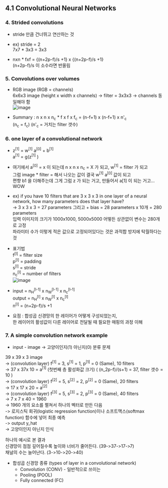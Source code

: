 ## 4.1 Convolutional Neural Networks

### 4. Strided convolutions
- stride 만큼 건너뛰고 연산하는 것
- ex) stride = 2  
	7x7 * 3x3 = 3x3

- nxn * fxf = {(n+2p-f)/s +1} x {(n+2p-f)/s +1}  
(n+2p-f)/s 이 소수라면 반올림

### 5. Convolutions over volumes
- RGB image (RGB = channels)  
  6x6x3 image (height x width x channels)
-> filter = 3x3x3 ->  channels 동일해야 함  
  ![image](https://github.com/user-attachments/assets/d33ea75d-5bcf-4d1f-9bdf-40835ac86cf0)


- Summary : n x n x n<sub>c</sub>  *  f x f x f<sub>c</sub> = (n-f+1) x (n-f+1) x n'<sub>c</sub>   
  (n<sub>c</sub> = f<sub>c</sub>) (n'<sub>c</sub> = 거치는 filter 갯수)


### 6. one layer of a convolutional network

- z<sup>[1]</sup> = w<sup>[1]</sup> a<sup>[0]</sup> + b<sup>[1]</sup>   
  a<sup>[1]</sup> = g(z<sup>[1]</sup> )

- 여기에서 a<sup>[0]</sup> = x 이 되는데 n x n x n<sub>c</sub> = X 가 되고, w<sup>[1]</sup> = filter 가 되고  
  그럼 image * filter = 해서 나오는 값이 결국 w<sup>[1]</sup> a<sup>[0]</sup> 값이 되고  
  편향 b1 을 더해주는데 그게 그럼 z 가 되는 거고, 만들어서 a[1] 이 되는 거고... WOW

- ex) if you have 10 filters that are 3 x 3 x 3 in one layer of a neural network, how many parameters does that layer have?  
  -> 3 x 3 x 3 = 27 parameters 그리고 + bias  = 28 parameters x 10개 = 280 parameters  
  입력 이미지의 크기가 1000x1000, 5000x5000 어떻든 상관없이 변수는 280개로 고정  
  파라미터 수가 이렇게 적은 값으로 고정되어있다는 것은 과적합 방지에 탁월하다는 것 

- 표기법  
  f<sup>[l]</sup> = filter size  
  p<sup>[l]</sup> = padding  
  s<sup>[l]</sup> = stride  
  n<sub>c</sub><sup>[l]</sup> = number of filters  
  ![image](https://github.com/user-attachments/assets/1144717b-fca7-4d5d-9a7a-bf4e787d29d2)  


- input = n<sub>H</sub><sup>[l-1]</sup> x n<sub>W</sub><sup>[l-1]</sup> x n<sub>c</sub><sup>[l-1]</sup>  
  output = n<sub>H</sub><sup>[l]</sup> x n<sub>W</sub><sup>[l]</sup> x n<sub>c</sub><sup>[l]</sup>  
  n<sup>[l]</sup> = (n+2p-f)/s +1

- 요점 : 합성곱 신경망의 한 레이어가 어떻게 구성되었는지,  
  한 레이어의 활성값이 다른 레이어로 전달될 때 필요한 매핑의 과정 이해

### 7. A simple convolution network example
- input - image -> 고양이인지(1) 아닌지(0) 분류 문제

39 x 39 x 3 image  
-> (convolution layer) f<sup>[1]</sup> = 3, s<sup>[1]</sup> = 1, p<sup>[1]</sup> = 0 (Same), 10 filters  
-> 37 x 37x 10 = a<sup>[1]</sup> (첫번째 층 활성화값 크기) ( (n_2p-f)/(s+1) = 37, filter 갯수 = 10 )  
-> (convolution layer) f<sup>[2]</sup> = 5, s<sup>[2]</sup> = 2, p<sup>[2]</sup> = 0 (Same), 20 filters  
-> 17 x 17 x 20 = a<sup>[2]</sup>  
-> (convolution layer) f<sup>[3]</sup> = 5, s<sup>[3]</sup> = 2, p<sup>[3]</sup> = 0 (Same), 40 filters  
-> 7 x 7 x 40  = 1960  
-> 1960 개의 요소를 펼쳐서 하나의 벡터로 만든 다음  
-> 로지스틱 회귀(logistic regression function)이나 소프트맥스(softmax function) 함수에 넣어 최종 예측  
-> output y_hat  
-> 고양이인지 아닌지 인식  

하나의 예시로 본 결과  
신경망이 점점 깊어질수록 높이와 너비가 줄어든다. (39->37->17->7)  
채널의 수는 늘어난다. (3->10->20->40)  

- 합성곱 신경망 종류 (types of layer in a convolutional network)
  - Convolution (CONV) - 일반적으로 쓰이는
  - Pooling (POOL)
  - Fully connected (FC)

